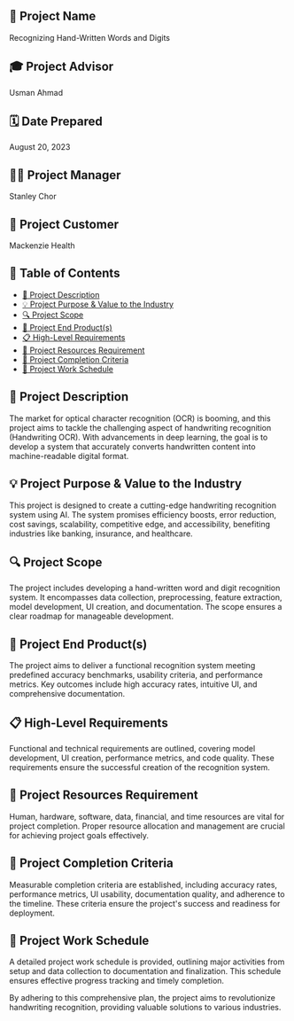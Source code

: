 ## 🌟 Project Name
Recognizing Hand-Written Words and Digits

## 🎓 Project Advisor
Usman Ahmad

## 🗓️ Date Prepared
August 20, 2023

## 👨‍💼 Project Manager
Stanley Chor

## 🏥 Project Customer
Mackenzie Health

## 📑 Table of Contents
- [📝 Project Description](#project-description)
- [💡 Project Purpose & Value to the Industry](#project-purpose--value-to-the-industry)
- [🔍 Project Scope](#project-scope)
- [🎯 Project End Product(s)](#project-end-products)
- [📋 High-Level Requirements](#high-level-requirements)
- [💼 Project Resources Requirement](#project-resources-requirement)
- [🏁 Project Completion Criteria](#project-completion-criteria)
- [📅 Project Work Schedule](#project-work-schedule)

## 📝 Project Description
The market for optical character recognition (OCR) is booming, and this project aims to tackle the challenging aspect of handwriting recognition (Handwriting OCR). With advancements in deep learning, the goal is to develop a system that accurately converts handwritten content into machine-readable digital format.

## 💡 Project Purpose & Value to the Industry
This project is designed to create a cutting-edge handwriting recognition system using AI. The system promises efficiency boosts, error reduction, cost savings, scalability, competitive edge, and accessibility, benefiting industries like banking, insurance, and healthcare.

## 🔍 Project Scope
The project includes developing a hand-written word and digit recognition system. It encompasses data collection, preprocessing, feature extraction, model development, UI creation, and documentation. The scope ensures a clear roadmap for manageable development.

## 🎯 Project End Product(s)
The project aims to deliver a functional recognition system meeting predefined accuracy benchmarks, usability criteria, and performance metrics. Key outcomes include high accuracy rates, intuitive UI, and comprehensive documentation.

## 📋 High-Level Requirements
Functional and technical requirements are outlined, covering model development, UI creation, performance metrics, and code quality. These requirements ensure the successful creation of the recognition system.

## 💼 Project Resources Requirement
Human, hardware, software, data, financial, and time resources are vital for project completion. Proper resource allocation and management are crucial for achieving project goals effectively.

## 🏁 Project Completion Criteria
Measurable completion criteria are established, including accuracy rates, performance metrics, UI usability, documentation quality, and adherence to the timeline. These criteria ensure the project's success and readiness for deployment.

## 📅 Project Work Schedule
A detailed project work schedule is provided, outlining major activities from setup and data collection to documentation and finalization. This schedule ensures effective progress tracking and timely completion.

By adhering to this comprehensive plan, the project aims to revolutionize handwriting recognition, providing valuable solutions to various industries.
